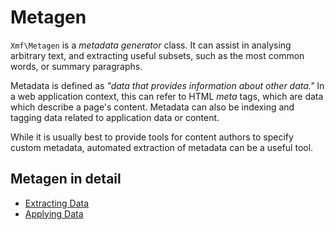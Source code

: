 # Metagen

`Xmf\Metagen` is a _metadata generator_ class. It can assist in analysing arbitrary text, and extracting useful subsets, such as the most common words, or summary paragraphs.

Metadata is defined as _"data that provides information about other data."_ In a web application context, this can refer to HTML _meta_ tags, which are data which describe a page's content. Metadata can also be indexing and tagging data related to application data or content.

While it is usually best to provide tools for content authors to specify custom metadata, automated extraction of metadata can be a useful tool.

## Metagen in detail

* [Extracting Data](extracting-data.md)
* [Applying Data](applying-data.md)

